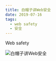 ```yaml
---
title: 白帽子讲Web安全
date: 2019-07-16
tags:
  - web safety
  - 安全
---
```


Web safety

<!--more-->

![白帽子讲Web安全](web-safety.svg)